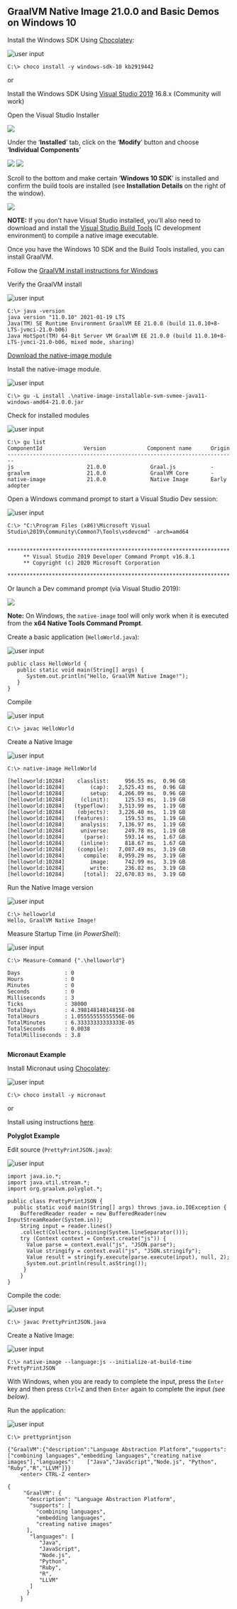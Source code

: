 ## GraalVM Native Image 21.0.0 and Basic Demos on Windows 10



Install the Windows SDK Using [Chocolatey](https://chocolatey.org/):

![user input](images/userinput.png)

```
C:\> choco install -y windows-sdk-10 kb2919442
```

   or

Install the Windows SDK Using [Visual Studio 2019](https://visualstudio.microsoft.com/downloads/) 16.8.x (Community will work)

Open the Visual Studio Installer

![](images/Screenshot2020-11-30120751.png)


Under the ‘**Installed**’ tab, click on the ‘**Modify**’ button and choose ‘**Individual Components**’
 
![](images/Screenshot2020-11-30120448.png)
![](images/Screenshot2020-11-30120522.png)

Scroll to the bottom and make certain ‘**Windows 10 SDK**’ is installed and confirm the build tools are installed (see **Installation Details** on the right of the window).

![](images/Screenshot2020-11-17222749.png)

**NOTE:** If you don't have Visual Studio installed, you'll also need to download and install the [Visual Studio Build Tools](https://visualstudio.microsoft.com/thank-you-downloading-visual-studio/?sku=BuildTools&rel=16) (C development environment) to compile a native image executable.

Once you have the Windows 10 SDK and the Build Tools installed, you can install GraalVM.
  
Follow the [GraalVM install instructions for Windows](https://docs.oracle.com/en/graalvm/enterprise/21/docs/getting-started/installation-windows/)

Verify the GraalVM install

![user input](images/userinput.png)

```
C:\> java -version
java version "11.0.10" 2021-01-19 LTSJava(TM) SE Runtime Environment GraalVM EE 21.0.0 (build 11.0.10+8-LTS-jvmci-21.0-b06)Java HotSpot(TM) 64-Bit Server VM GraalVM EE 21.0.0 (build 11.0.10+8-LTS-jvmci-21.0-b06, mixed mode, sharing)
```

[Download the native-image module](https://www.oracle.com/downloads/graalvm-downloads.html#license-lightbox)


Install the native-image module.

![user input](images/userinput.png)

```
C:\> gu -L install .\native-image-installable-svm-svmee-java11-windows-amd64-21.0.0.jar
```	


Check for installed modules

![user input](images/userinput.png)

```
C:\> gu list
ComponentId             Version             Component name      Origin
------------------------------------------------------------------------
js                       21.0.0              Graal.js           -graalvm                  21.0.0              GraalVM Core       -native-image             21.0.0              Native Image       Early adopter
```

Open a Windows command prompt to start a Visual Studio Dev session:

![user input](images/userinput.png)

```
C:\> "C:\Program Files (x86)\Microsoft Visual Studio\2019\Community\Common7\Tools\vsdevcmd" -arch=amd64

     **********************************************************************
     ** Visual Studio 2019 Developer Command Prompt v16.8.1
     ** Copyright (c) 2020 Microsoft Corporation
     **********************************************************************
```


Or launch a Dev command prompt (via Visual Studio 2019):

![](images/Screenshot2020-12-17113140.png)

**Note:** On Windows, the `native-image` tool will only work when it is executed from the **x64 Native Tools Command Prompt**.

Create a basic application (`HelloWorld.java`):

![user input](images/userinput.png)
 
```
public class HelloWorld {
   public static void main(String[] args) {
      System.out.println("Hello, GraalVM Native Image!");
   }
}
```

Compile

![user input](images/userinput.png)

```
C:\> javac HelloWorld
```

Create a Native Image

![user input](images/userinput.png)

```
C:\> native-image HelloWorld

[helloworld:10284]    classlist:     956.55 ms,  0.96 GB
[helloworld:10284]        (cap):   2,525.43 ms,  0.96 GB
[helloworld:10284]        setup:   4,266.09 ms,  0.96 GB
[helloworld:10284]     (clinit):     125.53 ms,  1.19 GB
[helloworld:10284]   (typeflow):   3,513.99 ms,  1.19 GB
[helloworld:10284]    (objects):   3,226.40 ms,  1.19 GB
[helloworld:10284]   (features):     159.53 ms,  1.19 GB
[helloworld:10284]     analysis:   7,136.97 ms,  1.19 GB
[helloworld:10284]     universe:     249.78 ms,  1.19 GB
[helloworld:10284]      (parse):     593.14 ms,  1.67 GB
[helloworld:10284]     (inline):     818.67 ms,  1.67 GB
[helloworld:10284]    (compile):   7,087.49 ms,  3.19 GB
[helloworld:10284]      compile:   8,959.29 ms,  3.19 GB
[helloworld:10284]        image:     742.99 ms,  3.19 GB
[helloworld:10284]        write:     236.82 ms,  3.19 GB
[helloworld:10284]      [total]:  22,670.83 ms,  3.19 GB
```


Run the Native Image version

![user input](images/userinput.png)

```
C:\> helloworld    
Hello, GraalVM Native Image!
```

Measure Startup Time (_in PowerShell_):

![user input](images/userinput.png)

```    
C:\> Measure-Command {".\helloworld"}
    
Days              : 0
Hours             : 0
Minutes           : 0
Seconds           : 0
Milliseconds      : 3
Ticks             : 38000
TotalDays         : 4.39814814814815E-08
TotalHours        : 1.05555555555556E-06
TotalMinutes      : 6.33333333333333E-05
TotalSeconds      : 0.0038
TotalMilliseconds : 3.8
    
```
	
**Micronaut Example**

Install Micronaut using [Chocolatey](https://chocolatey.org/):

![user input](images/userinput.png)

```
C:\> choco install -y micronaut
```

or

Install using instructions [here](https://micronaut-projects.github.io/micronaut-starter/latest/guide/index.html#installWindows). 


**Polyglot Example**

Edit source (`PrettyPrintJSON.java`):

![user input](images/userinput.png)

 ```
 import java.io.*;
 import java.util.stream.*;
 import org.graalvm.polyglot.*;

 public class PrettyPrintJSON {
   public static void main(String[] args) throws java.io.IOException {
     BufferedReader reader = new BufferedReader(new InputStreamReader(System.in));
     String input = reader.lines()
     .collect(Collectors.joining(System.lineSeparator()));
     try (Context context = Context.create("js")) {
       Value parse = context.eval("js", "JSON.parse");
       Value stringify = context.eval("js", "JSON.stringify");
       Value result = stringify.execute(parse.execute(input), null, 2);
       System.out.println(result.asString());
      }
     }
 }
 ```
 
Compile the code:

![user input](images/userinput.png)

```
C:\> javac PrettyPrintJSON.java
```

Create a Native Image:

![user input](images/userinput.png)

```
C:\> native-image --language:js --initialize-at-build-time PrettyPrintJSON
```

With Windows, when you are ready to complete the input, press the `Enter` key and then press `Ctrl+Z` and then `Enter` again to complete the input _(see below)_.

Run the application:

![user input](images/userinput.png)

```
C:\> prettyprintjson

{"GraalVM":{"description":"Language Abstraction Platform","supports":["combining languages","embedding languages","creating native images"],"languages": 	["Java","JavaScript","Node.js", "Python", "Ruby","R","LLVM"]}} 
	<enter> CTRL-Z <enter>

{
     "GraalVM": {
      "description": "Language Abstraction Platform",
       "supports": [
         "combining languages",
         "embedding languages",
         "creating native images"
      ],
       "languages": [
          "Java",
          "JavaScript",
          "Node.js",
          "Python",
          "Ruby",
          "R",
          "LLVM"
       ]
      }
    }
```